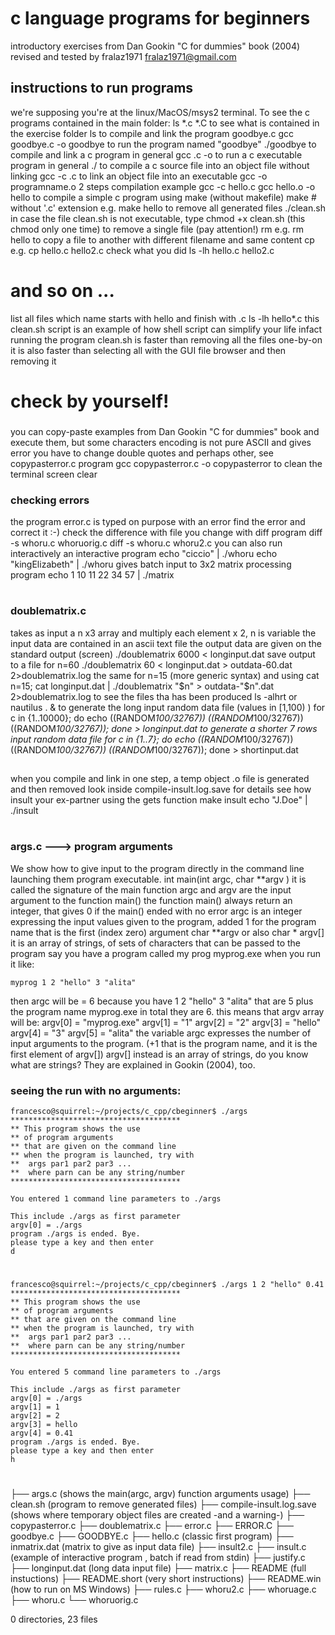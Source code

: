 # c language programs for beginners 
introductory exercises
from Dan Gookin "C for dummies" book (2004)
revised and tested by fralaz1971 fralaz1971@gmail.com
## instructions to run programs 
we're supposing you're at the linux/MacOS/msys2 terminal.
To see the c programs contained in the main folder:
	ls *.c *.C
to see what is contained in the exercise folder
	ls 
to compile and link the program goodbye.c
	gcc goodbye.c -o goodbye
to run the program named "goodbye"
	./goodbye
to compile and link a c program in general
	gcc <programname>.c -o <programname>
to run a c executable program in general
	./<programname>
to compile a c source file into an object file without linking
	gcc -c <programname>.c
to link an object file into an executable
	gcc -o <programname> programname.o
2 steps compilation example
	gcc -c hello.c
	gcc hello.o -o hello
to compile a simple c program using make (without makefile)
	make <programname> # without '.c' extension e.g.
	make hello
to remove all generated files
	./clean.sh
in case the file clean.sh is not executable, type
	chmod +x clean.sh 
(this chmod only one time)
to remove a single file (pay attention!)
	rm <filename>
e.g.
	rm hello
to copy a file to another with different filename and same content
	cp <filename> <filename2>
e.g.
	cp hello.c hello2.c
check what you did
	ls -lh hello.c hello2.c
# and so on ...
list all files which name  starts with hello and finish with .c
	ls -lh hello*.c
this clean.sh script is an example of how shell script can simplify your life
infact running the program clean.sh is faster than removing all the files one-by-on
it is also faster than selecting all with the GUI file browser and then removing it
# check by yourself!
###
you can copy-paste examples from Dan Gookin "C for dummies" book
and execute them, but some characters encoding is not pure ASCII and gives error
you have to change double quotes and perhaps other, see copypasterror.c program
	gcc copypasterror.c -o copypasterror
to clean the terminal screen
	clear
### checking errors
the program error.c is typed on purpose with an error
find the error and correct it :-)
check the difference with file you change with diff program
	diff -s whoru.c whoruorig.c
	diff -s whoru.c whoru2.c
you can also run interactively an interactive program
	echo "ciccio" | ./whoru
	echo "kingElizabeth" | ./whoru
gives batch input to 3x2 matrix processing program
	echo 1 10 11 22 34 57 | ./matrix
#
### doublematrix.c 
takes as input a n x3 array 
and multiply each element x 2, n is variable
the input data are contained in an ascii text file
the output data are given on the standard output (screen)
	./doublematrix 6000 < longinput.dat
save output to a file for n=60
	./doublematrix 60 < longinput.dat > outdata-60.dat 2>doublematrix.log
the same for n=15 (more generic syntax) and using cat
	n=15; cat longinput.dat | ./doublematrix "$n" > outdata-"$n".dat 2>doublematrix.log
to see the files tha has been produced
	ls -alhrt 
or
	nautilus . &
to generate the long input random data file (values in [1,100) )
	for c in {1..10000}; do echo $(($RANDOM*100/32767)) $(($RANDOM*100/32767)) $(($RANDOM*100/32767)); done > longinput.dat
to generate a shorter 7 rows input random data file
	for c in {1..7}; do echo $(($RANDOM*100/32767)) $(($RANDOM*100/32767)) $(($RANDOM*100/32767)); done > shortinput.dat
##
when you compile and link in one step, a temp object .o file is generated and then removed
look inside compile-insult.log.save for details
see how insult your ex-partner using the gets function
make insult
echo "J.Doe" | ./insult
#
### args.c ---> program arguments
We show how to give input to the program directly in the command line launching them
program executable.
    int main(int argc, char **argv )
it is called the signature of the main function
argc and argv are the input argument to the function main() the function main() always return an integer, that gives 0 if the main() ended with no error
argc is an integer expressing the input values given to the program, added 1 for the program name that is the first (index zero) argument
char **argv or also char * argv[] it is an array of strings, of sets of characters that can be passed to the program
say you have a program called my prog
    myprog.exe
when you run it like:

    myprog 1 2 "hello" 3 "alita"

then
argc will be = 6 because you have 1 2 "hello" 3 "alita" that are 5 plus the program name myprog.exe 
in total they are 6.
this means that argv array will be:
argv[0] = "myprog.exe"
argv[1] = "1"
argv[2] = "2"
argv[3] = "hello"
argv[4] = "3"
argv[5] = "alita"
the variable argc expresses the number of input arguments to the program.
(+1 that is the program name, and it is the first element of argv[])
argv[] instead is an array of strings, do you know what are strings?
They are explained in Gookin (2004), too.
### seeing the run with no arguments:
    francesco@squirrel:~/projects/c_cpp/cbeginner$ ./args
    **************************************
    ** This program shows the use
    ** of program arguments 
    ** that are given on the command line 
    ** when the program is launched, try with
    **  args par1 par2 par3 ... 
    **  where parn can be any string/number 
    **************************************

    You entered 1 command line parameters to ./args

    This include ./args as first parameter
    argv[0] = ./args
    program ./args is ended. Bye. 
    please type a key and then enter 
    d
#
    francesco@squirrel:~/projects/c_cpp/cbeginner$ ./args 1 2 "hello" 0.41
    **************************************
    ** This program shows the use
    ** of program arguments 
    ** that are given on the command line 
    ** when the program is launched, try with
    **  args par1 par2 par3 ... 
    **  where parn can be any string/number 
    **************************************

    You entered 5 command line parameters to ./args

    This include ./args as first parameter
    argv[0] = ./args
    argv[1] = 1
    argv[2] = 2
    argv[3] = hello
    argv[4] = 0.41
    program ./args is ended. Bye. 
    please type a key and then enter 
    h
#
├── args.c (shows the main(argc, argv) function arguments usage)
├── clean.sh (program to remove generated files)
├── compile-insult.log.save (shows where temporary object files are created -and a warning-)
├── copypasterror.c
├── doublematrix.c
├── error.c
├── ERROR.C
├── goodbye.c
├── GOODBYE.c
├── hello.c (classic first program)
├── inmatrix.dat (matrix to give as input data file)
├── insult2.c
├── insult.c (example of interactive program , batch if read from stdin)
├── justify.c
├── longinput.dat (long data input file)
├── matrix.c
├── README (full instuctions)
├── README.short (very short instructions)
├── README.win (how to run on MS Windows)
├── rules.c
├── whoru2.c
├── whoruage.c
├── whoru.c
└── whoruorig.c

0 directories, 23 files
